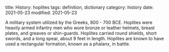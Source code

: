 title: History: hoplites
tags: definition, dictionary
category: history
date: 2021-05-23
modified: 2021-05-23


A military system utilized by the Greeks,
 800 - 700 BCE.
 Hoplites were heavily armed infantry men who
wore bronze or leather helmets, breast plates, and greaves or
shin-guards. Hoplites carried round shields, short swords, and a long
spear, about 9 feet in length. Hoplites are known to have used a
rectangular formation, known as a phalanx, in battle.




